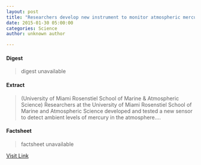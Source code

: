 ```yaml
---
layout: post
title: "Researchers develop new instrument to monitor atmospheric mercury"
date: 2015-01-30 05:00:00
categories: Science
author: unknown author

---
```



#### Digest
>digest unavailable

#### Extract
>(University of Miami Rosenstiel School of Marine & Atmospheric Science) Researchers at the University of Miami Rosenstiel School of Marine and Atmospheric Science developed and tested a new sensor to detect ambient levels of mercury in the atmosphere....

#### Factsheet
>factsheet unavailable

[Visit Link](http://www.eurekalert.org/pub_releases/2015-01/uomr-rdn013015.php)


